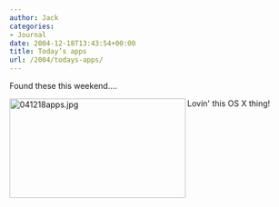 ```yaml
---
author: Jack
categories:
- Journal
date: 2004-12-18T13:43:54+00:00
title: Today’s apps
url: /2004/todays-apps/
---
```


Found these this weekend&#8230;.

<img src="/images/blog/images/blog/041218apps.jpg" border="0" height="175" width="310" alt="041218apps.jpg" align="left" />

Lovin' this OS X thing!